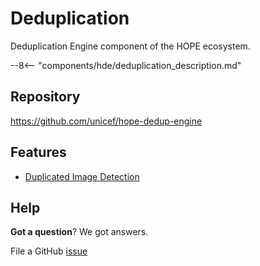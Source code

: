 # Deduplication

Deduplication Engine component of the HOPE ecosystem.

--8<-- "components/hde/deduplication_description.md"

## Repository

<https://github.com/unicef/hope-dedup-engine>


## Features

- [Duplicated Image Detection](did/index.md)


## Help

**Got a question**? We got answers.

File a GitHub [issue](https://github.com/unicef/hope-dedup-engine/issues)
